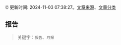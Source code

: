 :alarm_clock: 更新时间: 2024-11-03 07:38:27。[文章来源](/README.md)、[文章分类](/TAGS.md)

## 报告


> 关键字：`报告`、`月报`



